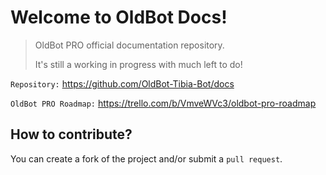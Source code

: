 # Welcome to OldBot Docs!

> OldBot PRO official documentation repository.
>
> It's still a working in progress with much left to do!

`Repository:` https://github.com/OldBot-Tibia-Bot/docs

`OldBot PRO Roadmap:` https://trello.com/b/VmveWVc3/oldbot-pro-roadmap


## How to contribute? 

You can create a fork of the project and/or submit a `pull request`.


